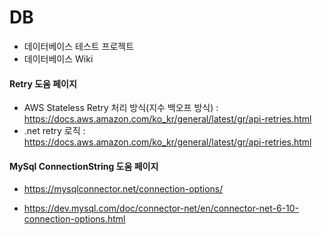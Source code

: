 # DB

* 데이터베이스 테스트 프로젝트
* 데이터베이스 Wiki

#### Retry 도움 페이지

* AWS Stateless Retry 처리 방식(지수 백오프 방식) : https://docs.aws.amazon.com/ko_kr/general/latest/gr/api-retries.html
* .net retry 로직 : https://docs.aws.amazon.com/ko_kr/general/latest/gr/api-retries.html

#### MySql ConnectionString 도움 페이지

* https://mysqlconnector.net/connection-options/

* https://dev.mysql.com/doc/connector-net/en/connector-net-6-10-connection-options.html

